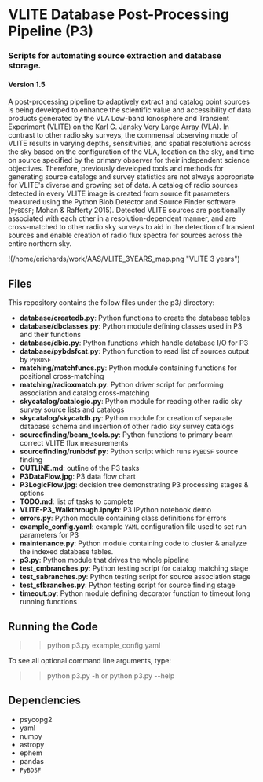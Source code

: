 # VLITE Database Post-Processing Pipeline (P3)
### Scripts for automating source extraction and database storage.

#### Version 1.5

A post-processing pipeline to adaptively extract and catalog point sources is
being developed to enhance the scientific value and accessibility of data
products generated by the VLA Low-band Ionosphere and Transient Experiment
(VLITE) on the Karl G. Jansky Very Large Array (VLA). In contrast to other
radio sky surveys, the commensal observing mode of VLITE results in varying
depths, sensitivities, and spatial resolutions across the sky based on the
configuration of the VLA, location on the sky, and time on source specified
by the primary observer for their independent science objectives. Therefore,
previously developed tools and methods for generating source catalogs and
survey statistics are not always appropriate for VLITE's diverse and growing
set of data. A catalog of radio sources detected in every VLITE image
is created from source fit parameters measured using the Python Blob Detector
and Source Finder software (`PyBDSF`; Mohan & Rafferty 2015). Detected VLITE
sources are positionally associated with each other in a resolution-dependent
manner, and are cross-matched to other radio sky surveys to aid in the
detection of transient sources and enable creation of radio flux spectra for
sources across the entire northern sky.

!(/home/erichards/work/AAS/VLITE_3YEARS_map.png "VLITE 3 years")

## Files
This repository contains the follow files under the p3/ directory:

- **database/createdb.py**: Python functions to create the database tables
- **database/dbclasses.py**: Python module defining classes used in P3 and
their functions
- **database/dbio.py**: Python functions which handle database I/O for P3
- **database/pybdsfcat.py**: Python function to read list of sources output
by `PyBDSF`
- **matching/matchfuncs.py**: Python module containing functions for positional
cross-matching
- **matching/radioxmatch.py**: Python driver script for performing association
and catalog cross-matching
- **skycatalog/catalogio.py**: Python module for reading other radio sky
survey source lists and catalogs
- **skycatalog/skycatdb.py**: Python module for creation of separate database
schema and insertion of other radio sky survey catalogs
- **sourcefinding/beam_tools.py**: Python functions to primary beam correct
VLITE flux measurements
- **sourcefinding/runbdsf.py**: Python script which runs `PyBDSF` source finding
- **OUTLINE.md**: outline of the P3 tasks
- **P3DataFlow.jpg**: P3 data flow chart
- **P3LogicFlow.jpg**: decision tree demonstrating P3 processing
stages & options
- **TODO.md**: list of tasks to complete
- **VLITE-P3_Walkthrough.ipnyb**: P3 IPython notebook demo
- **errors.py**: Python module containing class definitions for errors
- **example_config.yaml**: example `YAML` configuration file used to set
run parameters for P3
- **maintenance.py**: Python module containing code to cluster & analyze
the indexed database tables.
- **p3.py**: Python module that drives the whole pipeline
- **test_cmbranches.py**: Python testing script for catalog matching stage
- **test_sabranches.py**: Python testing script for source association stage
- **test_sfbranches.py**: Python testing script for source finding stage
- **timeout.py**: Python module defining decorator function to timeout long
running functions

## Running the Code
>> python p3.py example_config.yaml

To see all optional command line arguments, type:
>> python p3.py -h
or
>> python p3.py --help

## Dependencies
- psycopg2
- yaml
- numpy
- astropy
- ephem
- pandas
- `PyBDSF`

